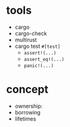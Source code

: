 
# tools

+ cargo
+ cargo-check
+ multirust
+ cargo test `#[test]`
  - `assert!(...)`
  - `assert_eq!(...)`
  - `panic!(...)`

# concept

+ ownership: 
+ borrowing
+ lifetimes
